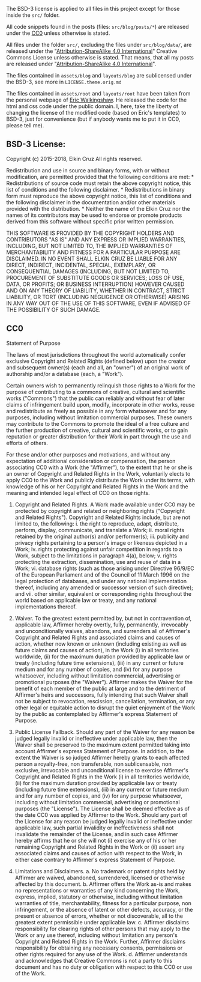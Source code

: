The BSD-3 license is applied to all files in this project except for those
inside the `src/` folder.

[by-sa]: http://creativecommons.org/licenses/by-sa/4.0/ (license's webpage)

All code snippets found in the posts (files: `src/blog/posts/*`) are released
under the [CC0]() unless otherwise is stated.

All files under the folder `src/`, excluding the files under `src/blog/data/`,
are released under the "[Attribution-ShareAlike 4.0 International][by-sa]"
Creative Commons License unless otherwise is stated. That means, that all my
posts are released under "[Attribution-ShareAlike 4.0 International][by-sa]".

[CC0]: http://creativecommons.org/publicdomain/zero/1.0/ (CC0 license webpage)

The files contained in `assets/blog` and `layouts/blog` are sublicensed under
the BSD-3, see more in `LICENSE.theme.orig.md`

The files contained in `assets/root` and `layouts/root` have been taken from the
personal webpage of [Eric Walkingshaw][eric]. He released the code for the html
and css code under the public domain. I, here, take the liberty of changing the
license of the modified code (based on Eric's templates) to BSD-3, just for
convenience (but if anybody wants me to put it in CC0, please tell me).

[eric]: http://web.engr.oregonstate.edu/~walkiner/

## BSD-3 License: ##

Copyright (c) 2015-2018, Elkin Cruz
All rights reserved.

Redistribution and use in source and binary forms, with or without
modification, are permitted provided that the following conditions are met:
    * Redistributions of source code must retain the above copyright
      notice, this list of conditions and the following disclaimer.
    * Redistributions in binary form must reproduce the above copyright
      notice, this list of conditions and the following disclaimer in the
      documentation and/or other materials provided with the distribution.
    * Neither the name of the Elkin Cruz nor the
      names of its contributors may be used to endorse or promote products
      derived from this software without specific prior written permission.

THIS SOFTWARE IS PROVIDED BY THE COPYRIGHT HOLDERS AND CONTRIBUTORS "AS IS" AND
ANY EXPRESS OR IMPLIED WARRANTIES, INCLUDING, BUT NOT LIMITED TO, THE IMPLIED
WARRANTIES OF MERCHANTABILITY AND FITNESS FOR A PARTICULAR PURPOSE ARE
DISCLAIMED. IN NO EVENT SHALL ELKIN CRUZ BE LIABLE FOR ANY
DIRECT, INDIRECT, INCIDENTAL, SPECIAL, EXEMPLARY, OR CONSEQUENTIAL DAMAGES
(INCLUDING, BUT NOT LIMITED TO, PROCUREMENT OF SUBSTITUTE GOODS OR SERVICES;
LOSS OF USE, DATA, OR PROFITS; OR BUSINESS INTERRUPTION) HOWEVER CAUSED AND
ON ANY THEORY OF LIABILITY, WHETHER IN CONTRACT, STRICT LIABILITY, OR TORT
(INCLUDING NEGLIGENCE OR OTHERWISE) ARISING IN ANY WAY OUT OF THE USE OF THIS
SOFTWARE, EVEN IF ADVISED OF THE POSSIBILITY OF SUCH DAMAGE.

## CC0 ##

Statement of Purpose

The laws of most jurisdictions throughout the world automatically confer
exclusive Copyright and Related Rights (defined below) upon the creator and
subsequent owner(s) (each and all, an "owner") of an original work of
authorship and/or a database (each, a "Work").

Certain owners wish to permanently relinquish those rights to a Work for the
purpose of contributing to a commons of creative, cultural and scientific works
("Commons") that the public can reliably and without fear of later claims of
infringement build upon, modify, incorporate in other works, reuse and
redistribute as freely as possible in any form whatsoever and for any purposes,
including without limitation commercial purposes. These owners may contribute
to the Commons to promote the ideal of a free culture and the further
production of creative, cultural and scientific works, or to gain reputation or
greater distribution for their Work in part through the use and efforts of
others.

For these and/or other purposes and motivations, and without any expectation of
additional consideration or compensation, the person associating CC0 with a
Work (the "Affirmer"), to the extent that he or she is an owner of Copyright
and Related Rights in the Work, voluntarily elects to apply CC0 to the Work and
publicly distribute the Work under its terms, with knowledge of his or her
Copyright and Related Rights in the Work and the meaning and intended legal
effect of CC0 on those rights.

1. Copyright and Related Rights. A Work made available under CC0 may be
protected by copyright and related or neighboring rights ("Copyright and
Related Rights"). Copyright and Related Rights include, but are not limited to,
the following:
	i.   the right to reproduce, adapt, distribute, perform, display,
       communicate, and translate a Work;
	ii.  moral rights retained by the original author(s) and/or performer(s);
	iii. publicity and privacy rights pertaining to a person's image or likeness
		   depicted in a Work;
	iv.  rights protecting against unfair competition in regards to a Work,
		   subject to the limitations in paragraph 4(a), below;
	v.   rights protecting the extraction, dissemination, use and reuse of data
		   in a Work;
	vi.  database rights (such as those arising under Directive 96/9/EC of the
			 European Parliament and of the Council of 11 March 1996 on the legal
			 protection of databases, and under any national implementation thereof,
			 including any amended or successor version of such directive); and
	vii. other similar, equivalent or corresponding rights throughout the world
			 based on applicable law or treaty, and any national implementations
       thereof.

2. Waiver. To the greatest extent permitted by, but not in contravention of,
applicable law, Affirmer hereby overtly, fully, permanently, irrevocably and
unconditionally waives, abandons, and surrenders all of Affirmer's Copyright
and Related Rights and associated claims and causes of action, whether now
known or unknown (including existing as well as future claims and causes of
action), in the Work (i) in all territories worldwide, (ii) for the maximum
duration provided by applicable law or treaty (including future time
extensions), (iii) in any current or future medium and for any number of
copies, and (iv) for any purpose whatsoever, including without limitation
commercial, advertising or promotional purposes (the "Waiver"). Affirmer makes
the Waiver for the benefit of each member of the public at large and to the
detriment of Affirmer's heirs and successors, fully intending that such Waiver
shall not be subject to revocation, rescission, cancellation, termination, or
any other legal or equitable action to disrupt the quiet enjoyment of the Work
by the public as contemplated by Affirmer's express Statement of Purpose.

3. Public License Fallback. Should any part of the Waiver for any reason be
judged legally invalid or ineffective under applicable law, then the Waiver
shall be preserved to the maximum extent permitted taking into account
Affirmer's express Statement of Purpose. In addition, to the extent the Waiver
is so judged Affirmer hereby grants to each affected person a royalty-free, non
transferable, non sublicensable, non exclusive, irrevocable and unconditional
license to exercise Affirmer's Copyright and Related Rights in the Work (i) in
all territories worldwide, (ii) for the maximum duration provided by applicable
law or treaty (including future time extensions), (iii) in any current or
future medium and for any number of copies, and (iv) for any purpose
whatsoever, including without limitation commercial, advertising or promotional
purposes (the "License"). The License shall be deemed effective as of the date
CC0 was applied by Affirmer to the Work. Should any part of the License for any
reason be judged legally invalid or ineffective under applicable law, such
partial invalidity or ineffectiveness shall not invalidate the remainder of the
License, and in such case Affirmer hereby affirms that he or she will not (i)
exercise any of his or her remaining Copyright and Related Rights in the Work
or (ii) assert any associated claims and causes of action with respect to the
Work, in either case contrary to Affirmer's express Statement of Purpose.

4. Limitations and Disclaimers.
	a. No trademark or patent rights held by Affirmer are waived, abandoned,
		 surrendered, licensed or otherwise affected by this document.
	b. Affirmer offers the Work as-is and makes no representations or warranties
		 of any kind concerning the Work, express, implied, statutory or otherwise,
		 including without limitation warranties of title, merchantability, fitness for
		 a particular purpose, non infringement, or the absence of latent or other
		 defects, accuracy, or the present or absence of errors, whether or not
		 discoverable, all to the greatest extent permissible under applicable law.
	c. Affirmer disclaims responsibility for clearing rights of other persons
     that may apply to the Work or any use thereof, including without limitation any
     person's Copyright and Related Rights in the Work. Further, Affirmer disclaims
     responsibility for obtaining any necessary consents, permissions or other
     rights required for any use of the Work.
	d. Affirmer understands and acknowledges that Creative Commons is not a party
     to this document and has no duty or obligation with respect to this CC0 or use
     of the Work.
